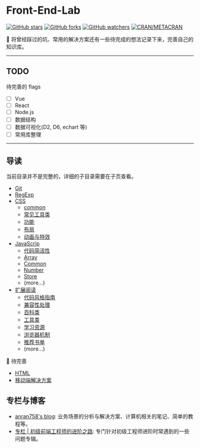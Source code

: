 # Front-End-Lab

[![GitHub stars](https://img.shields.io/github/stars/anran758/Front-End-Lab.svg?style=flat-square)](https://github.com/anran758/Front-End-Lab/stargazers)
[![GitHub forks](https://img.shields.io/github/forks/anran758/Front-End-Lab.svg?style=flat-square)](https://github.com/anran758/Front-End-Lab/network)
[![GitHub watchers](https://img.shields.io/github/watchers/anran758/Front-End-Lab.svg?style=flat-square)](https://github.com/anran758/Front-End-Lab/watchers)
[![CRAN/METACRAN](https://img.shields.io/cran/l/devtools.svg?style=flat-square)](https://github.com/anran758/Front-End-Lab)

:art: 将曾经踩过的坑、常用的解决方案还有一些待完成的想法记录下来，完善自己的知识库。

---

## TODO

待完善的 flags

- [ ] Vue
- [ ] React
- [ ] Node.js
- [ ] 数据结构
- [ ] 数据可视化(D2, D6, echart 等)
- [ ] 常用库整理

---

## 导读

当前目录并不是完整的，详细的子目录需要在子页查看。

- [Git](./git)
- [RegExp](./REGEXP)
- [CSS](./css)
  - [common](./css#common)
  - [常见工具类](./css#%e5%b8%b8%e8%a7%81%e5%b7%a5%e5%85%b7%e7%b1%bb)
  - [功能](./css#%e5%8a%9f%e8%83%bd)
  - [布局](./css#%e5%b8%83%e5%b1%80)
  - [动画与特效](./css#%e5%8a%a8%e7%94%bb%e4%b8%8e%e7%89%b9%e6%95%88)
- [JavaScrip](./javascript)
  - [代码简洁性](./javascript#%E4%BB%A3%E7%A0%81%E7%AE%80%E6%B4%81%E6%80%A7)
  - [Array](./javascript#array)
  - [Common](./javascript#common)
  - [Number](./javascript#number)
  - [Store](./javascript#store)
  - (more...)
- [扩展阅读](./further)
  - [代码风格指南](./further/#代码风格指南)
  - [兼容性处理](./further/#兼容性处理)
  - [百科类](./further/#百科类)
  - [工具类](./further/#工具类)
  - [学习资源](./further/#学习资源)
  - [浏览器机制](./further/#浏览器机制)
  - [推荐书单](./further/#推荐书单)
  - (more...)

:construction: 待完善

- [HTML](./html)
- [移动端解决方案](./mobile)

## 专栏与博客

- [anran758's blog](https://anran758.github.io/blog/): 业务场景的分析与解决方案、计算机相关的笔记、简单的教程等。
- [专栏 | 初级前端工程师的进阶之路](https://zhuanlan.zhihu.com/c_1147180666474176512): 专门针对初级工程师进阶时常遇到的一些问题专辑。
